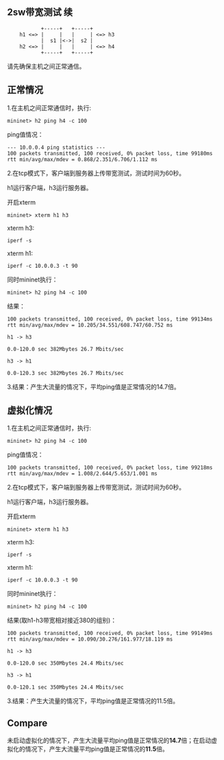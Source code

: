 ## 2sw带宽测试 续

```
           +-----+   +-----+
    h1 <=> |     |   |     | <=> h3
           |  s1 |<->|  s2 |
    h2 <=> |     |   |     | <=> h4
           +-----+   +-----+
```

请先确保主机之间正常通信。

## 正常情况

1.在主机之间正常通信时，执行:

```
mininet> h2 ping h4 -c 100
```

ping值情况：

```
--- 10.0.0.4 ping statistics ---
100 packets transmitted, 100 received, 0% packet loss, time 99180ms
rtt min/avg/max/mdev = 0.868/2.351/6.706/1.112 ms

```

2.在tcp模式下，客户端到服务器上传带宽测试，测试时间为60秒。

h1运行客户端，h3运行服务器。

开启xterm

```
mininet> xterm h1 h3
```

xterm h3:

```
iperf -s
```

xterm h1:

```
iperf -c 10.0.0.3 -t 90
```

同时mininet执行：

```
mininet> h2 ping h4 -c 100
```

结果：

```
100 packets transmitted, 100 received, 0% packet loss, time 99134ms
rtt min/avg/max/mdev = 10.205/34.551/608.747/60.752 ms
```

```
h1 -> h3

0.0-120.0 sec 382Mbytes 26.7 Mbits/sec

h3 -> h1

0.0-120.3 sec 382Mbytes 26.7 Mbits/sec
```

3.结果：产生大流量的情况下，平均ping值是正常情况的14.7倍。

## 虚拟化情况

1.在主机之间正常通信时，执行:

```
mininet> h2 ping h4 -c 100
```

ping值情况：

```
100 packets transmitted, 100 received, 0% packet loss, time 99218ms
rtt min/avg/max/mdev = 1.008/2.644/5.653/1.001 ms
```

2.在tcp模式下，客户端到服务器上传带宽测试，测试时间为60秒。

h1运行客户端，h3运行服务器。

开启xterm

```
mininet> xterm h1 h3
```

xterm h3:

```
iperf -s
```

xterm h1:

```
iperf -c 10.0.0.3 -t 90
```

同时mininet执行：

```
mininet> h2 ping h4 -c 100
```

结果(取h1-h3带宽相对接近380的组别)：

```
100 packets transmitted, 100 received, 0% packet loss, time 99149ms
rtt min/avg/max/mdev = 10.090/30.276/161.977/18.119 ms

```

```
h1 -> h3

0.0-120.0 sec 350Mbytes 24.4 Mbits/sec

h3 -> h1

0.0-120.1 sec 350Mbytes 24.4 Mbits/sec
```

3.结果：产生大流量的情况下，平均ping值是正常情况的11.5倍。

## Compare

未启动虚拟化的情况下，产生大流量平均ping值是正常情况的**14.7**倍；在启动虚拟化的情况下，产生大流量平均ping值是正常情况的**11.5**倍。
